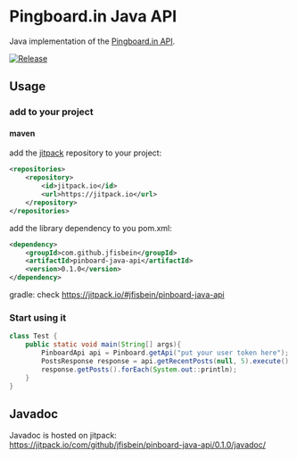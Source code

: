 Pingboard.in Java API
=====================

Java implementation of the [Pingboard.in API](https://pinboard.in/api/).

[![Release](https://jitpack.io/v/jfisbein/pinboard-java-api.svg)](https://jitpack.io/#jfisbein/pinboard-java-api)

Usage
-----

### add to your project
#### maven
add the [jitpack](https://jitpack.io) repository to your project:
```xml
<repositories>
    <repository>
        <id>jitpack.io</id>
        <url>https://jitpack.io</url>
    </repository>
</repositories>
```
add the library dependency to you pom.xml:
```xml
<dependency>
    <groupId>com.github.jfisbein</groupId>
    <artifactId>pinboard-java-api</artifactId>
    <version>0.1.0</version>
</dependency>
```

gradle: check https://jitpack.io/#jfisbein/pinboard-java-api

### Start using it 
```java
class Test {
    public static void main(String[] args){
        PinboardApi api = Pinboard.getApi("put your user token here"); //can be used also with username and password
        PostsResponse response = api.getRecentPosts(null, 5).execute().body();
        response.getPosts().forEach(System.out::println);
    }
}
```

## Javadoc
Javadoc is hosted on jitpack: https://jitpack.io/com/github/jfisbein/pinboard-java-api/0.1.0/javadoc/
